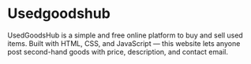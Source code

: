 # Usedgoodshub
UsedGoodsHub is a simple and free online platform to buy and sell used items. Built with HTML, CSS, and JavaScript — this website lets anyone post second-hand goods with price, description, and contact email.
